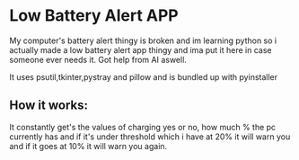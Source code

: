 # Low Battery Alert APP
My computer's battery alert thingy is broken and im learning python so i actually made a low battery alert app thingy and ima put it here in case someone ever needs it. Got help from AI aswell.

It uses psutil,tkinter,pystray and pillow and is bundled up with pyinstaller 

## How it works:
It constantly get's the values of charging yes or no, how much % the pc currently has and if it's under threshold which i have at 20% it will warn you and if it goes at 10% it will warn you again.

